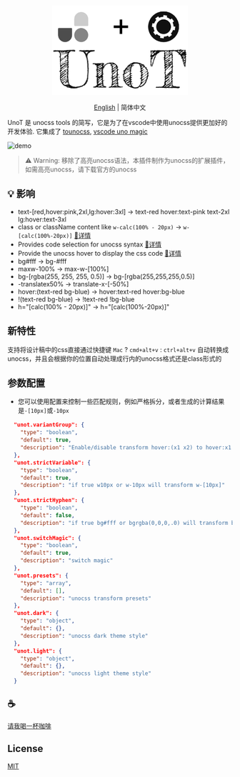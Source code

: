 <p align="center">
<img height="200" src="./assets/kv.png" alt="UnoT">
</p>
<p align="center"> <a href="./README.md">English</a> | 简体中文</p>

UnoT 是 unocss tools 的简写，它是为了在vscode中使用unocss提供更加好的开发体验. 它集成了 [tounocss](https://github.com/Simon-He95/tounocss),  [vscode uno magic](https://github.com/Simon-He95/vscode-uno-magic)

![demo](/assets/demo.gif)

>⚠️ Warning: 移除了高亮unocss语法，本插件制作为unocss的扩展插件，如需高亮unocss，请下载官方的unocss


## 💡 影响
- text-\[red,hover:pink,2xl,lg:hover:3xl\] -> text-red hover:text-pink text-2xl lg:hover:text-3xl
- class or className content like `w-calc(100% - 20px)` -> `w-[calc(100%-20px)]` [🔎详情](https://github.com/Simon-He95/vscode-uno-magic)
- Provides code selection for unocss syntax [🔎详情](https://github.com/Simon-He95/vscode-uno-magic)
- Provide the unocss hover to display the css code [🔎详情](https://github.com/Simon-He95/unocss-to-css)
- bg#fff -> bg-#fff
- maxw-100% -> max-w-[100%]
- bg-[rgba(255, 255, 255, 0.5)] -> bg-[rgba(255,255,255,0.5)]
- -translatex50% -> translate-x-[-50%]
- hover:(text-red bg-blue) -> hover:text-red hover:bg-blue
- !(text-red bg-blue) -> !text-red !bg-blue
- h="[calc(100% - 20px)]" -> h="[calc(100%-20px)]"


## 新特性
支持将设计稿中的css直接通过快捷键 `Mac` ? `cmd+alt+v` : `ctrl+alt+v` 自动转换成unocss，并且会根据你的位置自动处理成行内的unocss格式还是class形式的

## 参数配置
- 您可以使用配置来控制一些匹配规则，例如严格拆分，或者生成的计算结果是`-[10px]`或`-10px`

``` json
  "unot.variantGroup": {
    "type": "boolean",
    "default": true,
    "description": "Enable/disable transform hover:(x1 x2) to hover:x1 hover:x2"
  },
  "unot.strictVariable": {
    "type": "boolean",
    "default": true,
    "description": "if true w10px or w-10px will transform w-[10px]"
  },
  "unot.strictHyphen": {
    "type": "boolean",
    "default": false,
    "description": "if true bg#fff or bgrgba(0,0,0,.0) will transform bg-[#fff] or bg-[rgba(0,0,0,.0)]"
  },
  "unot.switchMagic": {
    "type": "boolean",
    "default": true,
    "description": "switch magic"
  },
  "unot.presets": {
    "type": "array",
    "default": [],
    "description": "unocss transform presets"
  },
  "unot.dark": {
    "type": "object",
    "default": {},
    "description": "unocss dark theme style"
  },
  "unot.light": {
    "type": "object",
    "default": {},
    "description": "unocss light theme style"
  }
```

## :coffee:

[请我喝一杯咖啡](https://github.com/Simon-He95/sponsor)

## License

[MIT](./license)
